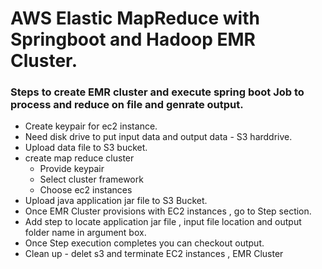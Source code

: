 # AWS Elastic MapReduce with Springboot and Hadoop EMR Cluster.
  ### Steps to create EMR cluster and execute spring boot Job to process and reduce on file and genrate output.  
  * Create keypair for ec2 instance.
  * Need disk drive to put input data and output data - S3 harddrive.
  * Upload data file to S3 bucket.
  * create map reduce cluster
	  * Provide keypair
	  * Select cluster framework 
	  * Choose ec2 instances 
 * Upload java application jar file to S3 Bucket.
 * Once EMR Cluster provisions with EC2 instances , go to Step section.
 * Add step to locate application jar file , input file location and output folder name in argument box.
 * Once Step execution completes you can checkout output.
 * Clean up - delet s3 and terminate EC2 instances , EMR Cluster
 
